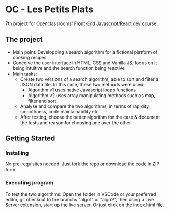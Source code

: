 # OC - Les Petits Plats

7th project for Openclassrooms' Front-End Javascript/React dev course.

## The project

* Main point: Developping a search algorithm for a fictional platform of cooking recipes
* Conceive the user interface in HTML, CSS and Vanilla JS, focus on it being intuitive and the search function being reactive
* Main tasks:
  * Create two versions of a search algorithm, able to sort and filter a JSON data file. In this case, these two methods were used:
    * Algorithm v1 uses native Javascript loops functions
    * Algorithm v2 uses array manipulating methods such as map, filter and sort.
  * Analyse and compare the two algorithms, in terms of rapidity, smoothness, code maintainability etc. 
  * After testing, choose the better algorithm for the case & document the tests and reason for choosing one over the other

## Getting Started

### Installing

No pre-requisites needed. Just fork the repo or download the code in ZIP form.

### Executing program

To test the two algorithms:
Open the folder in VSCode or your preferred editor, git checkout to the branchs "algo1" or "algo2", then using a Live Server extension, start up the live server. Or just click on the index.html file.


